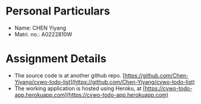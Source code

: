 # Personal Particulars
- Name:       CHEN Yiyang
- Matri. no.: A0222810W

# Assignment Details
- The source code is at another github repo. [https://github.com/Chen-Yiyang/cvwo-todo-list](https://github.com/Chen-Yiyang/cvwo-todo-list)
- The working application is hosted using Heroku, at [https://cvwo-todo-app.herokuapp.com](https://cvwo-todo-app.herokuapp.com)
